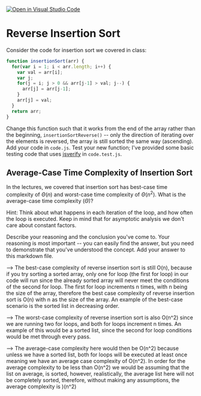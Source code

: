 [![Open in Visual Studio Code](https://classroom.github.com/assets/open-in-vscode-718a45dd9cf7e7f842a935f5ebbe5719a5e09af4491e668f4dbf3b35d5cca122.svg)](https://classroom.github.com/online_ide?assignment_repo_id=11784679&assignment_repo_type=AssignmentRepo)
# Reverse Insertion Sort

Consider the code for insertion sort we covered in class:

```javascript
function insertionSort(arr) {
  for(var i = 1; i < arr.length; i++) {
    var val = arr[i];
    var j;
    for(j = i; j > 0 && arr[j-1] > val; j--) {
      arr[j] = arr[j-1];
    }
    arr[j] = val;
  }
  return arr;
}
```

Change this function such that it works from the end of the array rather than
the beginning, `insertionSortReverse()` -- only the direction of
iterating over the elements is reversed, the array is still sorted the same way
(ascending). Add your code in `code.js`. Test your new function; I've provided
some basic testing code that uses [jsverify](https://jsverify.github.io/) in
`code.test.js`.

## Average-Case Time Complexity of Insertion Sort

In the lectures, we covered that insertion sort has best-case time complexity of
$\Theta(n)$ and worst-case time complexity of $\Theta(n^2)$. What is the
average-case time complexity ($\Theta$)?

Hint: Think about what happens in each iteration of the loop, and how often the
loop is executed. Keep in mind that for asymptotic analysis we don't care about
constant factors.

Describe your reasoning and the conclusion you've come to. Your reasoning is
most important -- you can easily find the answer, but you need to demonstrate
that you've understood the concept. Add your answer to this markdown file.

--> The best-case complexity of reverse insertion sort is still O(n), because if you try sorting a sorted array, only one for loop (the first for loop) in our code will run since the already sorted array will never meet the conditions of the second for loop. The first for loop increments n times, with n being the size of the array, therefore the best case complexity of reverse insertion sort is O(n) with n as the size of the array. An example of the best-case scenario is the sorted list in decreasing order. 

--> The worst-case complexity of reverse insertion sort is also O(n^2) since we are running two for loops, and both for loops increment n times. An example of this would be a sorted list, since the second for loop conditions would be met through every pass. 

--> The average-case complexity here would then be O(n^2) because unless we have a sorted list, both for loops will be executed at least once meaning we have an average case complexity of O(n^2). In order for the average complexity to be less than O(n^2) we would be assuming that the list on average, is sorted, however, realistically, the average list here will not be completely sorted, therefore, without making any assumptions, the average complexity is )(n^2)
